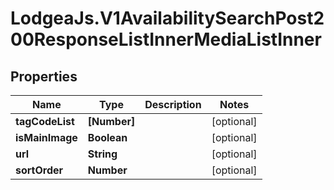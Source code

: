 # LodgeaJs.V1AvailabilitySearchPost200ResponseListInnerMediaListInner

## Properties

Name | Type | Description | Notes
------------ | ------------- | ------------- | -------------
**tagCodeList** | **[Number]** |  | [optional] 
**isMainImage** | **Boolean** |  | [optional] 
**url** | **String** |  | [optional] 
**sortOrder** | **Number** |  | [optional] 


